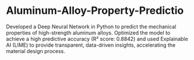 # Aluminum-Alloy-Property-Predictio
Developed a Deep Neural Network in Python to predict the mechanical properties of high-strength aluminum alloys. Optimized the model to achieve a high predictive accuracy (R² score: 0.8842) and used Explainable AI (LIME) to provide transparent, data-driven insights, accelerating the material design process. 
